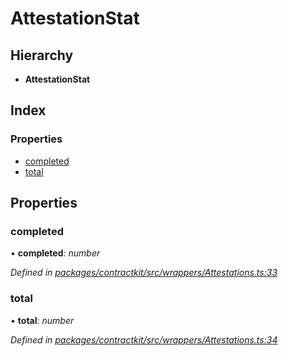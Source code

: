 # AttestationStat

## Hierarchy

* **AttestationStat**

## Index

### Properties

* [completed](../interfaces/_wrappers_attestations_.attestationstat.md#completed)
* [total](../interfaces/_wrappers_attestations_.attestationstat.md#total)

## Properties

### completed

• **completed**: _number_

_Defined in_ [_packages/contractkit/src/wrappers/Attestations.ts:33_](https://github.com/celo-org/celo-monorepo/blob/master/packages/contractkit/src/wrappers/Attestations.ts#L33)

### total

• **total**: _number_

_Defined in_ [_packages/contractkit/src/wrappers/Attestations.ts:34_](https://github.com/celo-org/celo-monorepo/blob/master/packages/contractkit/src/wrappers/Attestations.ts#L34)

